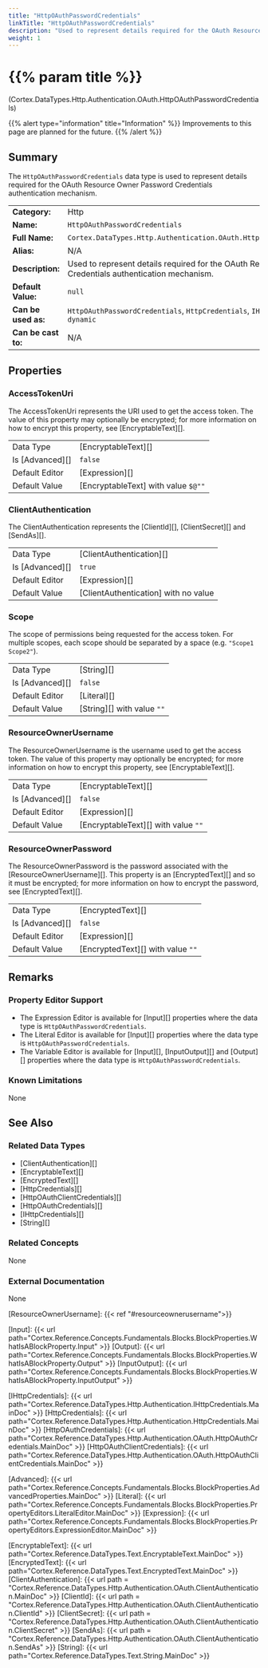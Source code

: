 ```yaml
---
title: "HttpOAuthPasswordCredentials"
linkTitle: "HttpOAuthPasswordCredentials"
description: "Used to represent details required for the OAuth Resource Owner Password Credentials authentication mechanism."
weight: 1
---
```


# {{% param title %}}

<p class="namespace">(Cortex.DataTypes.Http.Authentication.OAuth.HttpOAuthPasswordCredentials)</p>

{{% alert type="information" title="Information" %}} Improvements to this page are planned for the future. {{% /alert %}}

## Summary

The `HttpOAuthPasswordCredentials` data type is used to represent details required for the OAuth Resource Owner Password Credentials authentication mechanism.

|                     |                                                                                                                |
|---------------------|----------------------------------------------------------------------------------------------------------------|
| **Category:**       | Http                                                                                                           |
| **Name:**           | `HttpOAuthPasswordCredentials`                                                                                 |
| **Full Name:**      | `Cortex.DataTypes.Http.Authentication.OAuth.HttpOAuthPasswordCredentials`                                      |
| **Alias:**          | N/A                                                                                                            |
| **Description:**    | Used to represent details required for the OAuth Resource Owner Password Credentials authentication mechanism. |
| **Default Value:**  | `null`                                                                                                         |
| **Can be used as:** | `HttpOAuthPasswordCredentials`, `HttpCredentials`, `IHttpCredentials`, `Object`, `dynamic`                     |
| **Can be cast to:** | N/A                                                                                                            |

## Properties

### AccessTokenUri

The AccessTokenUri represents the URI used to get the access token. The value of this property may optionally be encrypted; for more information on how to encrypt this property, see [EncryptableText][].

|                 |                                     |
|-----------------|-------------------------------------|
| Data Type       | [EncryptableText][]                 |
| Is [Advanced][] | `false`                             |
| Default Editor  | [Expression][]                      |
| Default Value   | [EncryptableText] with value `$@""` |

### ClientAuthentication

The ClientAuthentication represents the [ClientId][], [ClientSecret][] and [SendAs][].

|                 |                                      |
|-----------------|--------------------------------------|
| Data Type       | [ClientAuthentication][]             |
| Is [Advanced][] | `true`                               |
| Default Editor  | [Expression][]                       |
| Default Value   | [ClientAuthentication] with no value |

### Scope

The scope of permissions being requested for the access token. For multiple scopes, each scope should be separated by a space (e.g. `"Scope1 Scope2"`).

|                 |                            |
|-----------------|----------------------------|
| Data Type       | [String][]                 |
| Is [Advanced][] | `false`                    |
| Default Editor  | [Literal][]                |
| Default Value   | [String][] with value `""` |

### ResourceOwnerUsername

The ResourceOwnerUsername is the username used to get the access token. The value of this property may optionally be encrypted; for more information on how to encrypt this property, see [EncryptableText][].

|                 |                                     |
|-----------------|-------------------------------------|
| Data Type       | [EncryptableText][]                 |
| Is [Advanced][] | `false`                             |
| Default Editor  | [Expression][]                      |
| Default Value   | [EncryptableText][] with value `""` |

### ResourceOwnerPassword

The ResourceOwnerPassword is the password associated with the [ResourceOwnerUsername][]. This property is an [EncryptedText][] and so it must be encrypted; for more information on how to encrypt the password, see [EncryptedText][].

|                 |                                   |
|-----------------|-----------------------------------|
| Data Type       | [EncryptedText][]                 |
| Is [Advanced][] | `false`                           |
| Default Editor  | [Expression][]                    |
| Default Value   | [EncryptedText][] with value `""` |

## Remarks

### Property Editor Support

- The Expression Editor is available for [Input][] properties where the data type is `HttpOAuthPasswordCredentials`.
- The Literal Editor is available for [Input][] properties where the data type is `HttpOAuthPasswordCredentials`.
- The Variable Editor is available for [Input][], [InputOutput][] and [Output][] properties where the data type is `HttpOAuthPasswordCredentials`.

### Known Limitations

None

## See Also

### Related Data Types

- [ClientAuthentication][]
- [EncryptableText][]
- [EncryptedText][]
- [HttpCredentials][]
- [HttpOAuthClientCredentials][]
- [HttpOAuthCredentials][]
- [IHttpCredentials][]
- [String][]

### Related Concepts

None

### External Documentation

None

[ResourceOwnerUsername]: {{< ref "#resourceownerusername">}}

[Input]: {{< url path="Cortex.Reference.Concepts.Fundamentals.Blocks.BlockProperties.WhatIsABlockProperty.Input" >}}
[Output]: {{< url path="Cortex.Reference.Concepts.Fundamentals.Blocks.BlockProperties.WhatIsABlockProperty.Output" >}}
[InputOutput]: {{< url path="Cortex.Reference.Concepts.Fundamentals.Blocks.BlockProperties.WhatIsABlockProperty.InputOutput" >}}

[IHttpCredentials]: {{< url path="Cortex.Reference.DataTypes.Http.Authentication.IHttpCredentials.MainDoc" >}}
[HttpCredentials]: {{< url path="Cortex.Reference.DataTypes.Http.Authentication.HttpCredentials.MainDoc" >}}
[HttpOAuthCredentials]: {{< url path="Cortex.Reference.DataTypes.Http.Authentication.OAuth.HttpOAuthCredentials.MainDoc" >}}
[HttpOAuthClientCredentials]: {{< url path="Cortex.Reference.DataTypes.Http.Authentication.OAuth.HttpOAuthClientCredentials.MainDoc" >}}

[Advanced]: {{< url path="Cortex.Reference.Concepts.Fundamentals.Blocks.BlockProperties.AdvancedProperties.MainDoc" >}}
[Literal]: {{< url path="Cortex.Reference.Concepts.Fundamentals.Blocks.BlockProperties.PropertyEditors.LiteralEditor.MainDoc" >}}
[Expression]: {{< url path="Cortex.Reference.Concepts.Fundamentals.Blocks.BlockProperties.PropertyEditors.ExpressionEditor.MainDoc" >}}

[EncryptableText]: {{< url path="Cortex.Reference.DataTypes.Text.EncryptableText.MainDoc" >}}
[EncryptedText]: {{< url path="Cortex.Reference.DataTypes.Text.EncryptedText.MainDoc" >}}
[ClientAuthentication]: {{< url path = "Cortex.Reference.DataTypes.Http.Authentication.OAuth.ClientAuthentication.MainDoc" >}}
[ClientId]: {{< url path = "Cortex.Reference.DataTypes.Http.Authentication.OAuth.ClientAuthentication.ClientId" >}}
[ClientSecret]: {{< url path = "Cortex.Reference.DataTypes.Http.Authentication.OAuth.ClientAuthentication.ClientSecret" >}}
[SendAs]: {{< url path = "Cortex.Reference.DataTypes.Http.Authentication.OAuth.ClientAuthentication.SendAs" >}}
[String]: {{< url path="Cortex.Reference.DataTypes.Text.String.MainDoc" >}}
